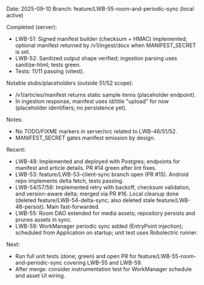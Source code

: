 Date: 2025-09-10
Branch: feature/LWB-55-room-and-periodic-sync (local active)

Completed (server):
- LWB-51: Signed manifest builder (checksum + HMAC) implemented; optional manifest returned by /v1/ingest/docx when MANIFEST_SECRET is set.
- LWB-52: Sanitized output shape verified; ingestion parsing uses sanitize-html; tests green.
- Tests: 11/11 passing (vitest).

Notable stubs/placeholders (outside 51/52 scope):
- /v1/articles/manifest returns static sample items (placeholder endpoint).
- In ingestion response, manifest uses id/title "upload" for now (placeholder identifiers; no persistence yet).

Notes:
- No TODO/FIXME markers in server/src related to LWB-46/51/52.
- MANIFEST_SECRET gates manifest emission by design.

Recent:
- LWB-48: Implemented and deployed with Postgres; endpoints for manifest and article details. PR #14 green after lint fixes.
- LWB-53: feature/LWB-53-client-sync branch open (PR #15). Android repo implements delta fetch, tests passing.
- LWB-54/57/58: Implemented retry with backoff, checksum validation, and version-aware delta; merged via PR #16. Local cleanup done (deleted feature/LWB-54-delta-sync; also deleted stale feature/LWB-48-persist). Main fast-forwarded.
- LWB-55: Room DAO extended for media assets; repository persists and prunes assets in sync.
- LWB-59: WorkManager periodic sync added (EntryPoint injection); scheduled from Application on startup; unit test uses Robolectric runner.

Next:
- Run full unit tests (done; green) and open PR for feature/LWB-55-room-and-periodic-sync covering LWB-55 and LWB-59.
- After merge: consider instrumentation test for WorkManager schedule and asset UI wiring.
